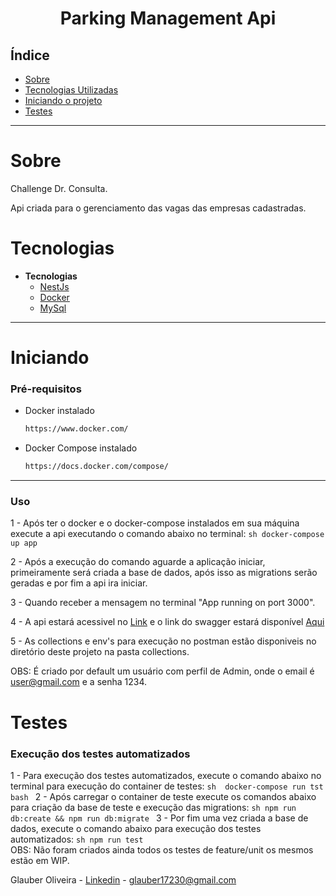 <h1 align="center"> Parking Management Api </h1>

## Índice

- [Sobre](#Sobre)
- [Tecnologias Utilizadas](#Tecnologias)
- [Iniciando o projeto](#Iniciando)
- [Testes](#Testes)

<hr>


<!-- About -->

# Sobre

<p align="left"> Challenge Dr. Consulta. </p>
<p align="left"> Api criada para o gerenciamento das vagas das empresas cadastradas. </p>

<!-- TECHNOLOGIES -->

# Tecnologias

- **Tecnologias**
  - [NestJs](https://nestjs.com/)
  - [Docker](https://www.docker.com/)
  - [MySql](https://www.mysql.com/)

<hr>


<!-- TECHNOLOGIES -->

# Iniciando

### Pré-requisitos

- Docker instalado

  ```sh
  https://www.docker.com/
  ```

- Docker Compose instalado

  ```sh
  https://docs.docker.com/compose/
  ```

<hr>

### Uso

1 - Após ter o docker e o docker-compose instalados em sua máquina execute a api executando o comando abaixo no terminal:
      ```sh
        docker-compose up app
      ```

2 - Após a execução do comando aguarde a aplicação iniciar, primeiramente será criada a base de dados, após isso as migrations serão geradas e por fim a api ira iniciar.

3 - Quando receber a mensagem no terminal "App running on port 3000".

4 - A api estará acessivel no [Link](http://localhost:3000) e o link do swagger estará disponível [Aqui](http://localhost:3000/api)

5 - As collections e env's para execução no postman estão disponiveis no diretório deste projeto na pasta collections.

OBS: É criado por default um usuário com perfil de Admin, onde o email é user@gmail.com e a senha 1234.

# Testes
### Execução dos testes automatizados

1 - Para execução dos testes automatizados, execute o comando abaixo no terminal para execução do container de testes:
      ```sh 
        docker-compose run tst bash
      ```
2 - Após carregar o container de teste execute os comandos abaixo para criação da base de teste e execução das migrations:
      ```sh
        npm run db:create && npm run db:migrate
      ```
3 - Por fim uma vez criada a base de dados, execute o comando abaixo para execução dos testes automatizados:
      ```sh
        npm run test
      ```      
OBS: Não foram criados ainda todos os testes de feature/unit os mesmos estão em WIP.

Glauber Oliveira - [Linkedin](https://www.linkedin.com/in/gcolliveira/) - glauber17230@gmail.com 

